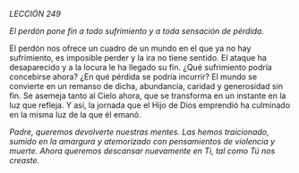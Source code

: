 *LECCIÓN 249*

*El perdón pone fin a todo sufrimiento y a toda sensación de pérdida.*

El perdón nos ofrece un cuadro de un mundo en el que ya no hay sufrimiento, es imposible perder y la ira no tiene sentido. El ataque ha desaparecido y a la locura le ha llegado su fin. ¿Qué sufrimiento podría concebirse ahora? ¿En qué pérdida se podría incurrir? El mundo se convierte en un remanso de dicha, abundancia, caridad y generosidad sin fin. Se asemeja tanto al Cielo ahora, que se transforma en un instante en la luz que refleja. Y así, la jornada que el Hijo de Dios emprendió ha culminado en la misma luz de la que él emanó.

_Padre, queremos devolverte nuestras mentes. Las hemos traicionado, sumido en la amargura y atemorizado con pensamientos de violencia y muerte. Ahora queremos descansar nuevamente en Ti, tal como Tú nos creaste._
